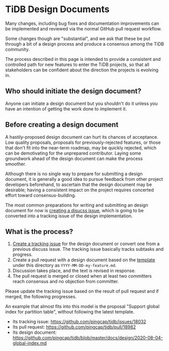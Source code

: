 # TiDB Design Documents

Many changes, including bug fixes and documentation improvements can be implemented and reviewed via the normal GitHub pull request workflow.

Some changes though are "substantial", and we ask that these be put through a bit of a design process and produce a consensus among the TiDB community.

The process described in this page is intended to provide a consistent and controlled path for new features to enter the TiDB projects, so that all stakeholders can be confident about the direction the projects is evolving in.

## Who should initiate the design document?

Anyone can initiate a design document but you shouldn't do it unless you have an intention of getting the work done to implement it.

## Before creating a design document

A hastily-proposed design document can hurt its chances of acceptance. Low quality proposals, proposals for previously-rejected features, or those that don't fit into the near-term roadmap, may be quickly rejected, which can be demotivating for the unprepared contributor. Laying some groundwork ahead of the design document can make the process smoother.

Although there is no single way to prepare for submitting a design document, it is generally a good idea to pursue feedback from other project developers beforehand, to ascertain that the design document may be desirable; having a consistent impact on the project requires concerted effort toward consensus-building.

The most common preparations for writing and submitting an design document for now is [creating a disucss issue](https://github.com/pingcap/tidb/issues/new/choose), which is going to be converted into a tracking issue of the design implementation.

## What is the process?

1. [Create a tracking issue](https://github.com/pingcap/tidb/issues/new/choose) for the design document or convert one from a previous discuss issue. The tracking issue basically tracks subtasks and progress.
2. Create a pull request with a design document based on the [template](./TEMPLATE.md) under this directory as `YYYY-MM-DD-my-feature.md`.
3. Discussion takes place, and the text is revised in response.
4. The pull request is merged or closed when at least two committers reach consensus and no objection from committer.

Please update the tracking issue based on the result of pull request and if merged, the following progresses.

An example that almost fits into this model is the proposal "Support global index for partition table", without following the latest template.

- Its tracking issue: https://github.com/pingcap/tidb/issues/18032
- Its pull request: https://github.com/pingcap/tidb/pull/18982
- Its design document: https://github.com/pingcap/tidb/blob/master/docs/design/2020-08-04-global-index.md
